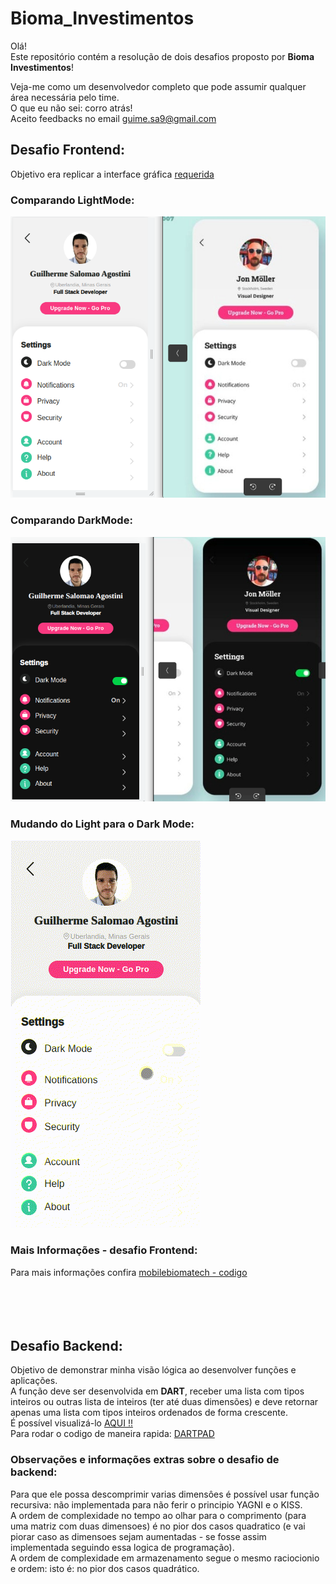 # Bioma_Investimentos

Olá! \
Este repositório contém a resolução de dois desafios proposto por **Bioma Investimentos**!

Veja-me como um desenvolvedor completo que pode assumir qualquer área necessária pelo time. \
O que eu não sei: corro atrás! \
Aceito feedbacks no email guime.sa9@gmail.com


## Desafio Frontend:
Objetivo era replicar a interface gráfica [requerida](https://github.com/gui-sa/Bioma_Investimentos/blob/main/FirstChallenge/RequiredUI.jpeg)

### Comparando LightMode:
![](https://github.com/gui-sa/Bioma_Investimentos/blob/main/FirstChallenge/LightMode.png)

### Comparando DarkMode:
![](https://github.com/gui-sa/Bioma_Investimentos/blob/main/FirstChallenge/DarkMode.png)


### Mudando do Light para o Dark Mode:
![](https://github.com/gui-sa/Bioma_Investimentos/blob/main/FirstChallenge/Preview.gif)

### Mais Informações - desafio Frontend:
Para mais informações confira [mobilebiomatech - codigo](https://github.com/gui-sa/Bioma_Investimentos/tree/main/FirstChallenge/mobilebiomatech)\
<br>
<br>
<br>
<br>

## Desafio Backend:
Objetivo de demonstrar minha visão lógica ao desenvolver funções e aplicações. \
A função deve ser desenvolvida em **DART**, receber uma lista com tipos inteiros ou outras lista de inteiros (ter até duas dimensões) e deve retornar apenas uma lista com tipos inteiros ordenados de forma crescente. \
É possível visualizá-lo [AQUI !!](https://github.com/gui-sa/Bioma_Investimentos/blob/main/SecondChallenge/code.dart) \
Para rodar o codigo de maneira rapida: [DARTPAD](https://dartpad.dev) 

### Observações e informações extras sobre o desafio de backend:
Para que ele possa descomprimir varias dimensôes é possível usar função recursiva: não implementada para não ferir o principio YAGNI e o KISS. \
A ordem de complexidade no tempo ao olhar para o comprimento (para uma matriz com duas dimensoes) é no pior dos casos quadratico (e vai piorar caso as dimensoes sejam aumentadas - se fosse assim implementada seguindo essa logica de programação). \
A ordem de complexidade em armazenamento segue o mesmo raciocionio e ordem: isto é: no pior dos casos quadrático.



